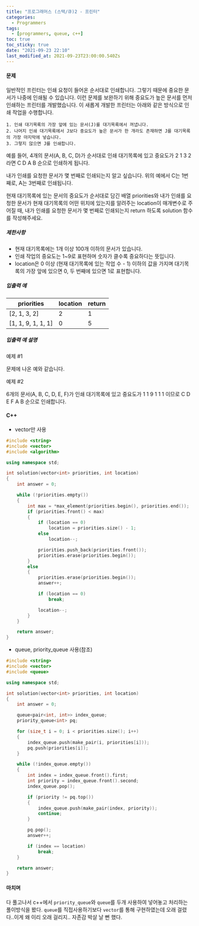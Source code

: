 ```yaml
---
title: "프로그래머스 (스택/큐)2 - 프린터"
categories:
  - Programmers
tags:
  - [programmers, queue, c++]
toc: true
toc_sticky: true
date: "2021-09-23 22:10"
last_modified_at: 2021-09-23T23:00:00.540Zs
---
```


#### 문제

일반적인 프린터는 인쇄 요청이 들어온 순서대로 인쇄합니다. 그렇기 때문에 중요한 문서가 나중에 인쇄될 수 있습니다. 이런 문제를 보완하기 위해 중요도가 높은 문서를 먼저 인쇄하는 프린터를 개발했습니다. 이 새롭게 개발한 프린터는 아래와 같은 방식으로 인쇄 작업을 수행합니다.

```
1. 인쇄 대기목록의 가장 앞에 있는 문서(J)를 대기목록에서 꺼냅니다.
2. 나머지 인쇄 대기목록에서 J보다 중요도가 높은 문서가 한 개라도 존재하면 J를 대기목록의 가장 마지막에 넣습니다.
3. 그렇지 않으면 J를 인쇄합니다.
```

예를 들어, 4개의 문서(A, B, C, D)가 순서대로 인쇄 대기목록에 있고 중요도가 2 1 3 2 라면 C D A B 순으로 인쇄하게 됩니다.

내가 인쇄를 요청한 문서가 몇 번째로 인쇄되는지 알고 싶습니다. 위의 예에서 C는 1번째로, A는 3번째로 인쇄됩니다.

현재 대기목록에 있는 문서의 중요도가 순서대로 담긴 배열 priorities와 내가 인쇄를 요청한 문서가 현재 대기목록의 어떤 위치에 있는지를 알려주는 location이 매개변수로 주어질 때, 내가 인쇄를 요청한 문서가 몇 번째로 인쇄되는지 return 하도록 solution 함수를 작성해주세요.

##### 제한사항

- 현재 대기목록에는 1개 이상 100개 이하의 문서가 있습니다.
- 인쇄 작업의 중요도는 1~9로 표현하며 숫자가 클수록 중요하다는 뜻입니다.
- location은 0 이상 (현재 대기목록에 있는 작업 수 - 1) 이하의 값을 가지며 대기목록의 가장 앞에 있으면 0, 두 번째에 있으면 1로 표현합니다.

##### 입출력 예

| priorities         | location | return |
| ------------------ | -------- | ------ |
| [2, 1, 3, 2]       | 2        | 1      |
| [1, 1, 9, 1, 1, 1] | 0        | 5      |

##### 입출력 예 설명

예제 #1

문제에 나온 예와 같습니다.

예제 #2

6개의 문서(A, B, C, D, E, F)가 인쇄 대기목록에 있고 중요도가 1 1 9 1 1 1 이므로 C D E F A B 순으로 인쇄합니다.

#### C++

* vector만 사용

```c++
#include <string>
#include <vector>
#include <algorithm>

using namespace std;

int solution(vector<int> priorities, int location)
{
    int answer = 0;

    while (!priorities.empty())
    {
        int max = *max_element(priorities.begin(), priorities.end());
        if (priorities.front() < max)
        {
            if (location == 0)
                location = priorities.size() - 1;
            else
                location--;

            priorities.push_back(priorities.front());
            priorities.erase(priorities.begin());
        }
        else
        {
            priorities.erase(priorities.begin());
            answer++;

            if (location == 0)
                break;

            location--;
        }
    }

    return answer;
}
```

* queue, priority_queue 사용(참조)

```c++
#include <string>
#include <vector>
#include <queue>

using namespace std;

int solution(vector<int> priorities, int location)
{
    int answer = 0;

    queue<pair<int, int>> index_queue;
    priority_queue<int> pq;

    for (size_t i = 0; i < priorities.size(); i++)
    {
        index_queue.push(make_pair(i, priorities[i]));
        pq.push(priorities[i]);
    }

    while (!index_queue.empty())
    {
        int index = index_queue.front().first;
        int priority = index_queue.front().second;
        index_queue.pop();

        if (priority != pq.top())
        {
            index_queue.push(make_pair(index, priority));
            continue;
        }

        pq.pop();
        answer++;

        if (index == location)
            break;
    }

    return answer;
}
```

#### 마치며

다 풀고나서 c++에서 ``priority_queue``와 ``queue``를 두개 사용하여 넣어놓고 처리하는 풀이방식을 봤다. ``queue``를 직접사용하기보다 ``vector``를 통해 구현하였는데 오래 걸렸다..이게 왜 이리 오래 걸리지.. 자존감 박살 날 뻔 했다.